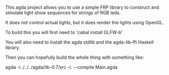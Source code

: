 This agda project allows you to use a simple FRP library to construct
and simulate light show sequences for strings of RGB leds.

It does not control actual lights, but it does render the lights using OpenGL.

To build this you will first need to 'cabal install GLFW-b'

You will also need to install the agda stdlib and the agda-lib-ffi Haskell library.

Then you can hopefully build the whole thing with something like:

agda -i../../../agda/lib-0.7/src -i. --compile Main.agda
